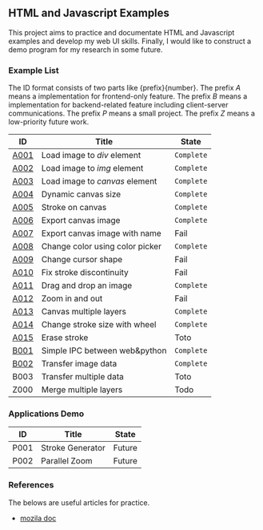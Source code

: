 ## HTML and Javascript Examples 

This project aims to practice and documentate HTML and Javascript examples and
develop my web UI skills.
Finally, I would like to construct a demo program for my research in some future.

### Example List

The ID format consists of two parts like \{prefix\}\{number\}. 
The prefix _A_ means a implementation for frontend-only feature.
The prefix _B_ means a implementation for backend-related feature including client-server communications.
The prefix _P_ means a small project.
The prefix _Z_ means a low-priority future work.

| ID                            | Title                           | State      |
|-------------------------------|-------------------------------- | ---------- |
| [A001](A001_file_load)        | Load image to _div_ element     | `Complete` |
| [A002](A002_file_load)        | Load image to _img_ element     | `Complete` |
| [A003](A003_file_load)        | Load image to _canvas_ element  | `Complete` |
| [A004](A004_canvas_size)      | Dynamic canvas size             | `Complete` |
| [A005](A005_canvas_stroke)    | Stroke on canvas                | `Complete` |
| [A006](A006_save_canvas)      | Export canvas image             | `Complete` |
| [A007](A007_save_canvas3name) | Export canvas image with name   | Fail       |
| [A008](A008_colorpicker)      | Change color using color picker | `Complete` |
| [A009](A009_custom_cursor)    | Change cursor shape             | Fail       |
| [A010](A010_good_stroke)      | Fix stroke discontinuity        | Fail       |
| [A011](A011_drag_drop)        | Drag and drop an image          | `Complete` |
| [A012](A012_zoom_pan)         | Zoom in and out                 | Fail       |
| [A013](A013_multilayer)       | Canvas multiple layers          | `Complete` |
| [A014](A014_wheel4stroke)     | Change stroke size with wheel   | `Complete` |
| [A015](A015_erase_stroke)     | Erase stroke                    | Toto       |
| [B001](B001_backend)          | Simple IPC between web&python   | `Complete` |
| [B002](B002_img_data)         | Transfer image data             | `Complete` |
| B003                          | Transfer multiple data          | Toto       |
| Z000                          | Merge multiple layers           | Todo       |

### Applications Demo

| ID    | Title                           | State    |
|-------|-------------------------------- | -------- |
| P001  | Stroke Generator                | Future   |
| P002  | Parallel Zoom                   | Future   |

### References

The belows are useful articles for practice.

- [mozila doc](https://developer.mozilla.org/en-US/docs/Web/API/Canvas_API/Tutorial/Basic_usage) 
